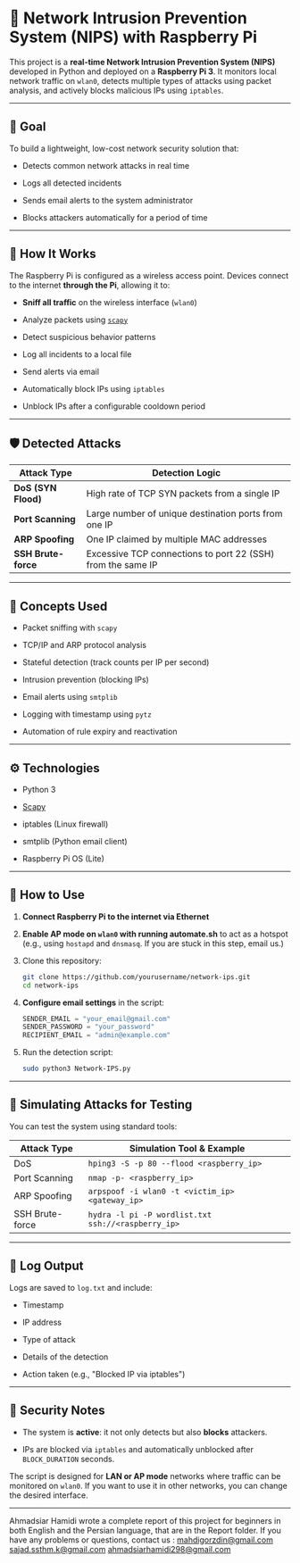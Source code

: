 # 🔐 Network Intrusion Prevention System (NIPS) with Raspberry Pi

This project is a **real-time Network Intrusion Prevention System (NIPS)** developed in Python and deployed on a **Raspberry Pi 3**. It monitors local network traffic on `wlan0`, detects multiple types of attacks using packet analysis, and actively blocks malicious IPs using `iptables`.

---

## 🎯 Goal

To build a lightweight, low-cost network security solution that:

- Detects common network attacks in real time
    
- Logs all detected incidents
    
- Sends email alerts to the system administrator
    
- Blocks attackers automatically for a period of time
    

---

## 📡 How It Works

The Raspberry Pi is configured as a wireless access point. Devices connect to the internet **through the Pi**, allowing it to:

- **Sniff all traffic** on the wireless interface (`wlan0`)
    
- Analyze packets using [`scapy`](https://scapy.readthedocs.io/)
    
- Detect suspicious behavior patterns
    
- Log all incidents to a local file
    
- Send alerts via email
    
- Automatically block IPs using `iptables`
    
- Unblock IPs after a configurable cooldown period
    

---

## 🛡️ Detected Attacks

|Attack Type|Detection Logic|
|---|---|
|**DoS (SYN Flood)**|High rate of TCP SYN packets from a single IP|
|**Port Scanning**|Large number of unique destination ports from one IP|
|**ARP Spoofing**|One IP claimed by multiple MAC addresses|
|**SSH Brute-force**|Excessive TCP connections to port 22 (SSH) from the same IP|

---

## 🧠 Concepts Used

- Packet sniffing with `scapy`
    
- TCP/IP and ARP protocol analysis
    
- Stateful detection (track counts per IP per second)
    
- Intrusion prevention (blocking IPs)
    
- Email alerts using `smtplib`
    
- Logging with timestamp using `pytz`
    
- Automation of rule expiry and reactivation
    

---

## ⚙️ Technologies

- Python 3
    
- [Scapy](https://scapy.readthedocs.io/)
    
- iptables (Linux firewall)
    
- smtplib (Python email client)
    
- Raspberry Pi OS (Lite)
    

---

## 🚀 How to Use

1. **Connect Raspberry Pi to the internet via Ethernet**
    
2. **Enable AP mode on `wlan0` with running automate.sh** to act as a hotspot (e.g., using `hostapd` and `dnsmasq`. If you are stuck in this step, email us.)
    
3. Clone this repository:
    
    ```bash
    git clone https://github.com/yourusername/network-ips.git
    cd network-ips
    ```
    
4. **Configure email settings** in the script:
    
    ```python
    SENDER_EMAIL = "your_email@gmail.com"
    SENDER_PASSWORD = "your_password"
    RECIPIENT_EMAIL = "admin@example.com"
    ```
    
5. Run the detection script:
    
    ```bash
    sudo python3 Network-IPS.py
    ```
    

---

## 🧪 Simulating Attacks for Testing

You can test the system using standard tools:

| Attack Type     | Simulation Tool & Example                          |
| --------------- | -------------------------------------------------- |
| DoS             | `hping3 -S -p 80 --flood <raspberry_ip>`           |
| Port Scanning   | `nmap -p- <raspberry_ip>`                          |
| ARP Spoofing    | `arpspoof -i wlan0 -t <victim_ip> <gateway_ip>`    |
| SSH Brute-force | `hydra -l pi -P wordlist.txt ssh://<raspberry_ip>` |

---

## 📁 Log Output

Logs are saved to `log.txt` and include:

- Timestamp
    
- IP address
    
- Type of attack
    
- Details of the detection
    
- Action taken (e.g., "Blocked IP via iptables")
    

---

## 🔐 Security Notes

- The system is **active**: it not only detects but also **blocks** attackers.
    
- IPs are blocked via `iptables` and automatically unblocked after `BLOCK_DURATION` seconds.
    
The script is designed for **LAN or AP mode** networks where traffic can be monitored on `wlan0`. If you want to use it in other networks, you can change the desired interface.

---
Ahmadsiar Hamidi wrote a complete report of this project for beginners in both English and the Persian language, that are in the Report folder. 
If you have any problems or questions, contact us :
mahdigorzdin@gmail.com
sajad.ssthm.k@gmail.com
ahmadsiarhamidi298@gmail.com
